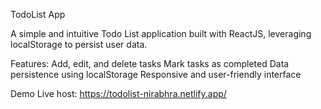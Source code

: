 TodoList App

A simple and intuitive Todo List application built with ReactJS, leveraging localStorage to persist user data.

Features:
Add, edit, and delete tasks
Mark tasks as completed
Data persistence using localStorage
Responsive and user-friendly interface

Demo
Live host: https://todolist-nirabhra.netlify.app/
